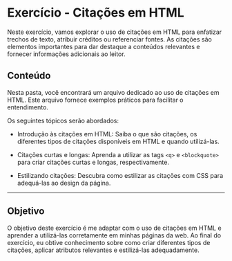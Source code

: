 # Exercício - Citações em HTML

Neste exercício, vamos explorar o uso de citações em HTML para enfatizar trechos de texto, atribuir créditos ou referenciar fontes. As citações são elementos importantes para dar destaque a conteúdos relevantes e fornecer informações adicionais ao leitor.

## Conteúdo

Nesta pasta, você encontrará um arquivo dedicado ao uso de citações em HTML. Este arquivo fornece exemplos práticos para facilitar o entendimento.

Os seguintes tópicos serão abordados:

- Introdução às citações em HTML: Saiba o que são citações, os diferentes tipos de citações disponíveis em HTML e quando utilizá-las.

- Citações curtas e longas: Aprenda a utilizar as tags `<q>` e `<blockquote>` para criar citações curtas e longas, respectivamente.

- Estilizando citações: Descubra como estilizar as citações com CSS para adequá-las ao design da página.

---

## Objetivo

O objetivo deste exercício é me adaptar com o uso de citações em HTML e aprender a utilizá-las corretamente em minhas páginas da web. Ao final do exercício, eu obtive conhecimento sobre como criar diferentes tipos de citações, aplicar atributos relevantes e estilizá-las adequadamente.
